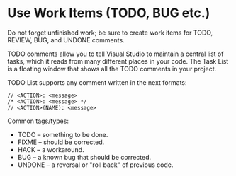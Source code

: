# Use Work Items \(TODO, BUG etc.\)



Do not forget unfinished work; be sure to create work items for TODO, REVIEW, BUG, and UNDONE comments.

TODO comments allow you to tell Visual Studio to maintain a central list of tasks, which it reads from many different places in your code. The Task List is a floating window that shows all the TODO comments in your project.

TODO List supports any comment written in the next formats:

```text
// <ACTION>: <message>
/* <ACTION>: <message> */
// <ACTION>(NAME): <message>
```

Common tags/types:

* TODO – something to be done.
* FIXME – should be corrected.
* HACK – a workaround.
* BUG – a known bug that should be corrected.
* UNDONE – a reversal or "roll back" of previous code.

